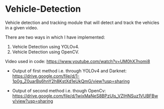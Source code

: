 # Vehicle-Detection

Vehicle detection and tracking module that will detect and track the vehicles in a given video.

There are two ways in which I have implemented:

1. Vehicle Detection using YOLOv4.
2. Vehicle Detection using OpenCV.

Video used in code: https://www.youtube.com/watch?v=UM0hX7nomi8

 - Output of first method i.e. through YOLOv4 and Darknet: https://drive.google.com/file/d/1-1p0g_Z0uarBs6hnY2h8KstXd1eUkQmG/view?usp=sharing


 - Output of second method i.e. though OpenCv: https://drive.google.com/file/d/1wixMaNeS8BPzUls_VZlHNSuz1VUBFBwy/view?usp=sharing
